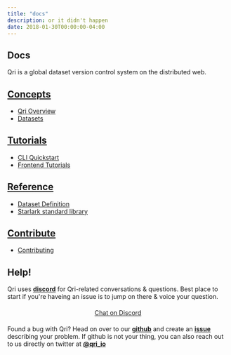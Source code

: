```yaml
---
title: "docs"
description: or it didn't happen
date: 2018-01-30T00:00:00-04:00
---
```


<section id="docs_sections">
  <div class="wrap">
    <h1>Docs</h1>
    <p>Qri is a global dataset version control system on the distributed web.</p>
    <div class="sections">
      <div class="section">
        <a href="/docs/concepts"><h2>Concepts</h2></a>
        <ul>
          <li><a href="/docs/concepts/overview">Qri Overview</a></li>
          <li><a href="/docs/concepts/dataset">Datasets</a></li>
        </ul>
      </div>
      <!-- <div class="section">
        <a href="/docs/setup"><h2>Setup</h2></a>
        <ul>
          <li><a href="/docs/setup">Setup</a></li>
        </ul>
      </div> -->
      <div class="section">
        <a a href="/docs/tutorials"><h2>Tutorials</h2></a>
        <ul>
          <li><a href="/docs/tutorials/cli_quickstart">CLI Quickstart</a></li>
          <li><a href="/docs/tutorials/frontend">Frontend Tutorials</a></li>
        </ul>
      </div>
      <div class="section">
        <a href="/docs/reference"><h2>Reference</h2></a>
        <ul>
          <li><a href="/docs/reference/dataset">Dataset Definition</a></li>
          <li><a href="/docs/reference/starlib">Starlark standard library</a></li>
        </ul>
      </div>
      <!-- <div class="section">
        <a a href="/docs/workflows"><h2>Workflows</h2></a>
        <ul>
          <li><a href="/docs/workflows">index</a></li>
        </ul>
      </div> -->
      <div class="section">
        <a href="/docs/contribute"><h2>Contribute</h2></a>
        <ul>
          <li><a href="/docs/contribute">Contributing</a></li>
        </ul>
      </div>
    </div>
    <footer>
      <h1>Help!</h1>
      <div>
        <p>Qri uses <a href="https://discord.gg/etap8Gb"><b>discord</b></a> for Qri-related conversations &amp; questions. Best place to start if you're haveing an issue is to jump on there & voice your question.</p>
        <div style="text-align: center; margin: 20px">
          <a href="https://discord.gg/etap8Gb" class="button">Chat on Discord</a>
        </div>
        Found a bug with Qri? Head on over to our <a href="https://github.com/qri-io/frontend"><b>github</b></a> and create an <a href="https://github.com/qri-io/frontend/issues/new"><b>issue</b></a> describing your problem. If github is not your thing, you can also reach out to us directly on twitter at <a href="https://twitter.com/qri_io"><b>@qri_io</b></a>
      </div>
    </footer>
  </div>
</section>